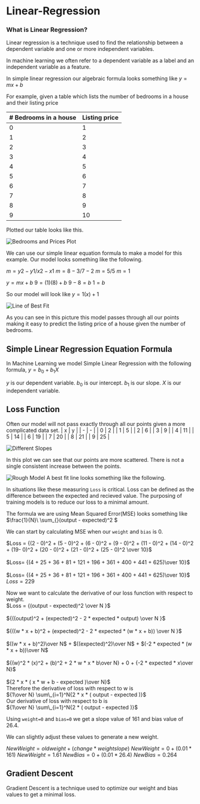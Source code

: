 # Linear-Regression

### What is Linear Regression?

Linear regression is a technique used to find the relationship between a dependent variable and one or more independent variables.

In machine learning we often refer to a dependent variable as a label and an independent variable as a feature.

In simple linear regression our algebraic formula looks something like $y = mx + b$

For example, given a table which lists the number of bedrooms in a house and their listing price

| # Bedrooms in a house | Listing price |
| --------------------- | ------------- |
| 0                     | 1             |
| 1                     | 2             |
| 2                     | 3             |
| 3                     | 4             |
| 4                     | 5             |
| 5                     | 6             |
| 6                     | 7             |
| 7                     | 8             |
| 8                     | 9             |
| 9                     | 10            |

Plotted our table looks like this.

![Bedrooms and Prices Plot](/images/plot.png)

We can use our simple linear equation formula to make a model for this example. Our model looks something like the following.

$m = y2 - y1 / x2 - x1$
$m= 8 - 3 / 7 - 2$
$m= 5 / 5$
$m= 1$

$y = mx + b$
$9 = (1)(8) + b$
$9 - 8 = b$
$1 = b$

So our model will look like $y = 1(x) + 1$

![Line of Best Fit](/images/lineOfBestFit.png)

As you can see in this picture this model passes through all our points making it easy to predict the listing price of a house given the number of bedrooms.

## Simple Linear Regression Equation Formula

In Machine Learning we model Simple Linear Regression with the following formula,
$y=b_{0} + b_{1}X$

$y$ is our dependent variable.
$b_{0}$ is our intercept.
$b_{1}$ is our slope.
$X$ is our independent variable.

## Loss Function

Often our model will not pass exactly through all our points given a more complicated data set.
| x | y |
| - | - |
| 0 | 2 |
| 1 | 5 |
| 2 | 6 |
| 3 | 9 |
| 4 | 11 |
| 5 | 14 |
| 6 | 19 |
| 7 | 20 |
| 8 | 21 |
| 9 | 25 |

![Different Slopes](/images/differentSlopes.png)

In this plot we can see that our points are more scattered. There is not a single consistent increase between the points.

![Rough Model](/images/RoughLine.png)
A best fit line looks something like the following.

In situations like these measuring `Loss` is critical. Loss can be defined as the difference between the expected and recieved value. The purposing of training models is to reduce our loss to a minimal amount.

The formula we are using Mean Squared Error(MSE) looks something like
$\frac{1}{N}\ \sum\_{}\(output - expected)^2 $

We can start by calculating MSE when our `weight` and `bias` is 0.

$Loss = {(2 - 0)^2 + (5 - 0)^2 + (6 - 0)^2 + (9 - 0)^2 + (11 - 0)^2 + (14 - 0)^2 + (19- 0)^2 + (20 - 0)^2 + (21 - 0)^2 + (25 - 0)^2 \over 10}$<br /> 
<br /> 
$Loss= {(4 + 25 + 36 + 81 + 121 + 196 + 361 + 400 + 441 + 625)\over 10}$<br /> 
<br /> 
$Loss= {(4 + 25 + 36 + 81 + 121 + 196 + 361 + 400 + 441 + 625)\over 10}$<br /> 
$Loss= 229$<br /> 

Now we want to calculate the derivative of our loss function with respect to weight. 
<br />
$Loss = {(output - expected)^2 \over N }$ <br />
<br />
${((output)^2 + (expected)^2 - 2 * expected * output) \over N }$ <br />
<br />
${((w * x + b)^2 + (expected)^2 - 2 * expected * (w * x + b)) \over N }$ <br />
<br />
$((w * x + b)^2)\over N$ + $((expected)^2)\over N$ + $(-2 * expected * (w * x + b))\over N$ <br />
<br />
${(w)^2 * (x)^2 + (b)^2 + 2 * w * x * b\over N} + 0 +  {-2 * expected * x\over N}$ <br />
<br />
${2 * x * ( x * w + b - expected )\over N}$ <br />
Therefore the derivative of loss with respect to w is <br>
${1\over N} \sum\_{i=1}^N{2 * x * ( output - expected )}$ <br />
Our derivative of loss with respect to b is <br>
${1\over N} \sum\_{i=1}^N{2 * ( output - expected )}$ <br />


Using `weight=0` and `bias=0` we get a slope value of $161$ and bias value of $26.4$.

We can slightly adjust these values to generate a new weight.

$New Weight = old weight + (change * weight slope)$
$New Weight = 0 + (0.01 * 161)$
$New Weight = 1.61$
$New Bias = 0 + (0.01 * 26.4)$
$New Bias = 0.264$
## Gradient Descent

Gradient Descent is a technique used to optimize our weight and bias values to get a minimal loss.
